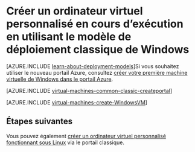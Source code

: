 <properties
    pageTitle="Créer un ordinateur virtuel de Windows personnalisé | Microsoft Azure"
    description="Apprenez à créer un ordinateur virtuel de Windows personnalisé à partir du portail classique Azure en utilisant le modèle de déploiement classique."
    services="virtual-machines-windows"
    documentationCenter=""
    authors="cynthn"
    manager="timlt"
    editor="tysonn"
    tags="azure-service-management"/>

<tags
    ms.service="virtual-machines-windows"
    ms.workload="infrastructure-services"
    ms.tgt_pltfrm="vm-windows"
    ms.devlang="na"
    ms.topic="article"
    ms.date="09/27/2016"
    ms.author="cynthn"/>

# <a name="create-a-custom-virtual-machine-running-windows-using-the-classic-deployment-model"></a>Créer un ordinateur virtuel personnalisé en cours d’exécution en utilisant le modèle de déploiement classique de Windows

[AZURE.INCLUDE [learn-about-deployment-models](../../includes/learn-about-deployment-models-classic-include.md)]Si vous souhaitez utiliser le nouveau portail Azure, consultez [créer votre première machine virtuelle de Windows dans le portail Azure](virtual-machines-windows-hero-tutorial.md).

[AZURE.INCLUDE [virtual-machines-common-classic-createportal](../../includes/virtual-machines-common-classic-createportal.md)]


[AZURE.INCLUDE [virtual-machines-create-WindowsVM](../../includes/virtual-machines-create-windowsvm.md)]

## <a name="next-steps"></a>Étapes suivantes

Vous pouvez également [créer un ordinateur virtuel personnalisé fonctionnant sous Linux](virtual-machines-linux-classic-createportal.md) via le portail classique.